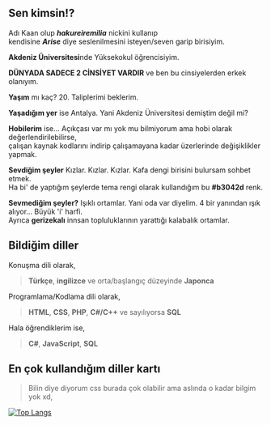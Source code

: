 ## Sen kimsin!?
Adı Kaan olup ***hakureiremilia*** nickini kullanıp  
kendisine ***Arise*** diye seslenilmesini isteyen/seven garip birisiyim.  

**Akdeniz Üniversitesi**nde Yüksekokul öğrencisiyim.  

**DÜNYADA SADECE 2 CİNSİYET VARDIR** ve ben bu cinsiyelerden erkek olanıyım.  

**Yaşım** mı kaç? 20. Taliplerimi beklerim.  

**Yaşadığım yer** ise Antalya. Yani Akdeniz Üniversitesi demiştim değil mi?  

**Hobilerim** ise... Açıkçası var mı yok mu bilmiyorum ama hobi olarak değerlendirilebilirse,  
çalışan kaynak kodlarını indirip çalışamayana kadar üzerlerinde değişiklikler yapmak.  

**Sevdiğim şeyler** Kızlar. Kızlar. Kızlar. Kafa dengi birisini bulursam sohbet etmek.  
Ha bi' de yaptığım şeylerde tema rengi olarak kullandığım bu **#b3042d** renk.  

**Sevmediğim şeyler?** Işıklı ortamlar. Yani oda var diyelim. 4 bir yanından ışık alıyor... Büyük 'i' harfi.  
Ayrıca **gerizekalı** innsan topluluklarının yarattığı kalabalık ortamlar.  

## Bildiğim diller
Konuşma dili olarak,

> **Türkçe**, **ingilizce** ve orta/başlangıç düzeyinde **Japonca**

Programlama/Kodlama dili olarak,

> **HTML**, **CSS**, **PHP**, **C#/C++** ve sayılıyorsa **SQL**

Hala öğrendiklerim ise,

> **C#**, **JavaScript**, **SQL**

## En çok kullandığım diller kartı

> Bilin diye diyorum css burada çok olabilir ama aslında o kadar bilgim yok xd,

[![Top Langs](https://github-readme-stats.vercel.app/api/top-langs/?username=hakureiremilia&border_color=ff5996&text_color=ffdc2e&locale=tr&title_color=ff3b62&bg_color=260215&exclude_repo=Mindustry)](https://github.com/anuraghazra/github-readme-stats)
